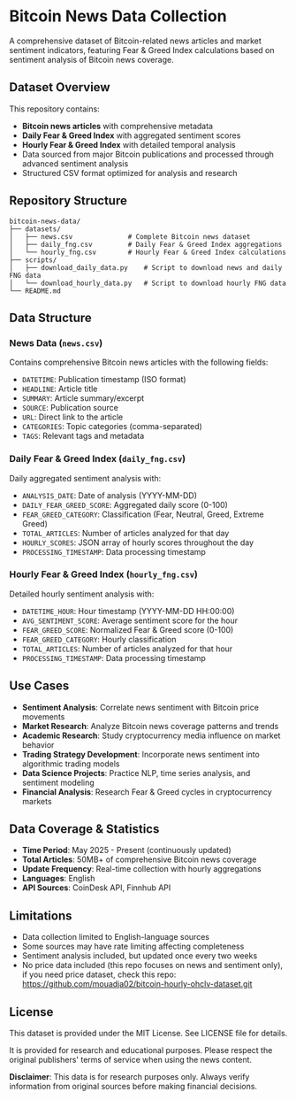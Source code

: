 # Bitcoin News Data Collection

A comprehensive dataset of Bitcoin-related news articles and market sentiment indicators, featuring Fear & Greed Index calculations based on sentiment analysis of Bitcoin news coverage.

## Dataset Overview

This repository contains:
- **Bitcoin news articles** with comprehensive metadata
- **Daily Fear & Greed Index** with aggregated sentiment scores
- **Hourly Fear & Greed Index** with detailed temporal analysis
- Data sourced from major Bitcoin publications and processed through advanced sentiment analysis
- Structured CSV format optimized for analysis and research

## Repository Structure

```
bitcoin-news-data/
├── datasets/
│   ├── news.csv              # Complete Bitcoin news dataset
│   ├── daily_fng.csv         # Daily Fear & Greed Index aggregations
│   └── hourly_fng.csv        # Hourly Fear & Greed Index calculations
├── scripts/
│   ├── download_daily_data.py    # Script to download news and daily FNG data
│   └── download_hourly_data.py   # Script to download hourly FNG data
└── README.md
```

## Data Structure

### News Data (`news.csv`)
Contains comprehensive Bitcoin news articles with the following fields:
- `DATETIME`: Publication timestamp (ISO format)
- `HEADLINE`: Article title
- `SUMMARY`: Article summary/excerpt  
- `SOURCE`: Publication source
- `URL`: Direct link to the article
- `CATEGORIES`: Topic categories (comma-separated)
- `TAGS`: Relevant tags and metadata

### Daily Fear & Greed Index (`daily_fng.csv`)
Daily aggregated sentiment analysis with:
- `ANALYSIS_DATE`: Date of analysis (YYYY-MM-DD)
- `DAILY_FEAR_GREED_SCORE`: Aggregated daily score (0-100)
- `FEAR_GREED_CATEGORY`: Classification (Fear, Neutral, Greed, Extreme Greed)
- `TOTAL_ARTICLES`: Number of articles analyzed for that day
- `HOURLY_SCORES`: JSON array of hourly scores throughout the day
- `PROCESSING_TIMESTAMP`: Data processing timestamp

### Hourly Fear & Greed Index (`hourly_fng.csv`)
Detailed hourly sentiment analysis with:
- `DATETIME_HOUR`: Hour timestamp (YYYY-MM-DD HH:00:00)
- `AVG_SENTIMENT_SCORE`: Average sentiment score for the hour
- `FEAR_GREED_SCORE`: Normalized Fear & Greed score (0-100)
- `FEAR_GREED_CATEGORY`: Hourly classification
- `TOTAL_ARTICLES`: Number of articles analyzed for that hour
- `PROCESSING_TIMESTAMP`: Data processing timestamp

## Use Cases

- **Sentiment Analysis**: Correlate news sentiment with Bitcoin price movements
- **Market Research**: Analyze Bitcoin news coverage patterns and trends
- **Academic Research**: Study cryptocurrency media influence on market behavior
- **Trading Strategy Development**: Incorporate news sentiment into algorithmic trading models
- **Data Science Projects**: Practice NLP, time series analysis, and sentiment modeling
- **Financial Analysis**: Research Fear & Greed cycles in cryptocurrency markets

## Data Coverage & Statistics

- **Time Period**: May 2025 - Present (continuously updated)
- **Total Articles**: 50MB+ of comprehensive Bitcoin news coverage
- **Update Frequency**: Real-time collection with hourly aggregations
- **Languages**: English
- **API Sources**: CoinDesk API, Finnhub API


## Limitations
- Data collection limited to English-language sources
- Some sources may have rate limiting affecting completeness
- Sentiment analysis included, but updated once every two weeks
- No price data included (this repo focuses on news and sentiment only), if you need price dataset, check this repo: https://github.com/mouadja02/bitcoin-hourly-ohclv-dataset.git

## License

This dataset is provided under the MIT License. See LICENSE file for details.

It is provided for research and educational purposes. Please respect the original publishers' terms of service when using the news content.

**Disclaimer**: This data is for research purposes only. Always verify information from original sources before making financial decisions.
